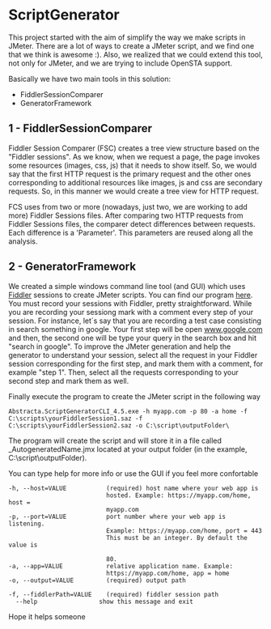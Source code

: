 ScriptGenerator
===============

This project started with the aim of simplify the way we make scripts in JMeter. There are a lot of ways to create a JMeter script, and we find one that we think is awesome :). Also, we realized that we could extend this tool, not only for JMeter, and we are trying to include OpenSTA support.

Basically we have two main tools in this solution:
* FiddlerSessionComparer
* GeneratorFramework

1 - FiddlerSessionComparer
---------------------------
Fiddler Session Comparer (FSC) creates a tree view structure based on the "Fiddler sessions". As we know, when we request a page, the page invokes some resources (images, css, js) that it needs to show itself. So, we would say that the first HTTP request is the primary request and the other ones corresponding to additional resources like images, js and css are secondary requests. So, in this manner we would create a tree view for HTTP request.

FCS uses from two or more (nowadays, just two, we are working to add more) Fiddler Sessions files. After comparing two HTTP requests from Fiddler Sessions files, the comparer detect differences between requests. Each difference is a 'Parameter'. This parameters are reused along all the analysis.
 
2 - GeneratorFramework
---------------------------

We created a simple windows command line tool (and GUI) which uses [Fiddler](http://www.telerik.com/fiddler) sessions to create JMeter scripts. You can find our program [here](https://github.com/hdlopez/ScriptGenerator/tree/master/Binaries%20.NET%204.5). You must record your sessions with Fiddler, pretty straightforward. While you are recording your sessiong mark with a comment every step of your session. For instance, let´s say that you are recording a test case consisting in search something in google. Your first step will be open www.google.com and then, the second one will be type your query in the search box and hit "search in google". To improve the JMeter generation and help the generator to understand your session, select all the request in your Fiddler session corresponding for the first step, and mark them with a comment, for example "step 1". Then, select all the requests corresponding to your second step and mark them as well. 

Finally execute the program to create the JMeter script in the following way

    Abstracta.ScriptGeneratorCLI_4.5.exe -h myapp.com -p 80 -a home -f C:\scripts\yourFiddlerSession1.saz -f C:\scripts\yourFiddlerSession2.saz -o C:\script\outputFolder\

The program will create the script and will store it in a file called _AutogeneratedName.jmx located at your output folder (in the example, C:\script\outputFolder\).

You can type help for more info or use the GUI if you feel more confortable

    -h, --host=VALUE           (required) host name where your web app is
                               hosted. Example: https://myapp.com/home, host =
                               myapp.com
    -p, --port=VALUE           port number where your web app is listening.
                               Example: https://myapp.com/home, port = 443
                               This must be an integer. By default the value is

                               80.
    -a, --app=VALUE            relative application name. Example:
                               https://myapp.com/home, app = home
    -o, --output=VALUE         (required) output path

    -f, --fiddlerPath=VALUE    (required) fiddler session path
      --help                 show this message and exit

Hope it helps someone


